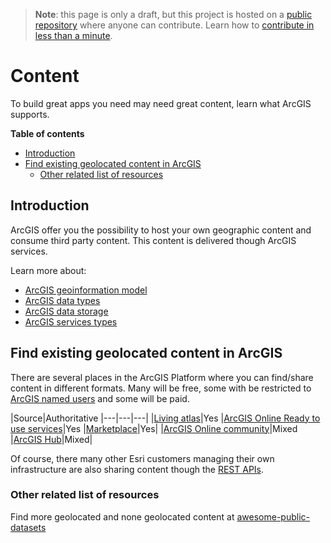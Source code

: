 > **Note**: this page is only a draft, but this project is hosted on a [public repository](https://github.com/hhkaos/awesome-arcgis) where anyone can contribute. Learn how to [contribute in less than a minute](https://github.com/hhkaos/awesome-arcgis/blob/master/CONTRIBUTING.md#contributions).

# Content
To build great apps you need may need great content, learn what ArcGIS supports.

<!-- START doctoc generated TOC please keep comment here to allow auto update -->
<!-- DON'T EDIT THIS SECTION, INSTEAD RE-RUN doctoc TO UPDATE -->
**Table of contents**

- [Introduction](#introduction)
- [Find existing geolocated content in ArcGIS](#find-existing-geolocated-content-in-arcgis)
  - [Other related list of resources](#other-related-list-of-resources)

<!-- END doctoc generated TOC please keep comment here to allow auto update -->

## Introduction

ArcGIS offer you the possibility to host your own geographic content and consume third party content. This content is delivered though ArcGIS services.

Learn more about:

* [ArcGIS geoinformation model](https://doc.arcgis.com/en/arcgis-online/reference/geo-info.htm)
* [ArcGIS data types](data-types/README.md)
* [ArcGIS data storage](data-storage/README.md)
* [ArcGIS services types](service-types/README.md)

## Find existing geolocated content in ArcGIS

There are several places in the ArcGIS Platform where you can find/share content in different formats. Many will be free, some with be restricted to [ArcGIS named users](../name-users/README.md) and some will be paid.

|Source|Authoritative
|---|---|---|
|[Living atlas](../products/living-atlas/README.md)|Yes
|[ArcGIS Online Ready to use services](../products/arcgis-online/rest-apis/ready-to-use-services/README.md)|Yes
|[Marketplace](../products/marketplace/README.md)|Yes|
|[ArcGIS Online community](https://github.com/esri-es/arcgis-developer-tips-and-tricks/tree/master/arcgis-online#tips-and-tricks-arcgis-online)|Mixed
|[ArcGIS Hub](../products/arcgis-hub/README.md)|Mixed|

Of course, there many other Esri customers managing their own infrastructure are also sharing content though the [REST APIs](../../esri/open-vision/open-specifications/arcgis-rest-api/README.md).


### Other related list of resources

Find more geolocated and none geolocated content at [awesome-public-datasets](https://github.com/caesar0301/awesome-public-datasets)

